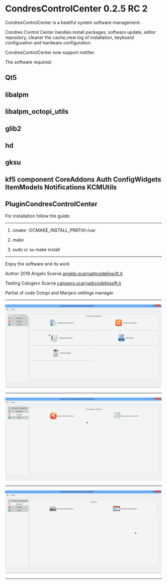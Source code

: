 CondresControlCenter 0.2.5 RC 2
=========

CondresControlCenter is a beatiful system software management.

Condres Control Center handles install packages, software update, 
editor repository, cleaner the cache,view log of installation,
keyboard configuration and hardware configuration.

CondresControlCenter now support notifier.

The software required:

Qt5
------------------------------
libalpm
------------------------------
libalpm_octopi_utils
------------------------------
glib2
------------------------------
hd
------------------------------
gksu
------------------------------
kf5 component CoreAddons Auth ConfigWidgets ItemModels Notifications KCMUtils
------------------------------
PluginCondresControlCenter
------------------------------
For installation follow the guide:

---------------------------------------------------------------------

1) cmake -DCMAKE_INSTALL_PREFIX=/usr

2) make

3) sudo or su make install

---------------------------------------------------------------------

Enjoy the software and its work

Author 2019 Angelo Scarnà <angelo.scarna@codelinsoft.it>

Testing Calogero Scarnà <calogero.scarna@codelinsoft.it>

Partial of code Octopi and Manjaro settings manager

------------------------------------------------------------------------
![ScreenShot](https://github.com/kratos83/CondresControlCenter/blob/master/condrescontrolcenter.png)

------------------------------------------------------------------------
![ScreenShot](https://github.com/kratos83/CondresControlCenter/blob/master/condrescontrolcentershare.png)

------------------------------------------------------------------------
![ScreenShot](https://github.com/kratos83/CondresControlCenter/blob/master/condrescontrolcenterhw.png)

________________________________________________________________________
